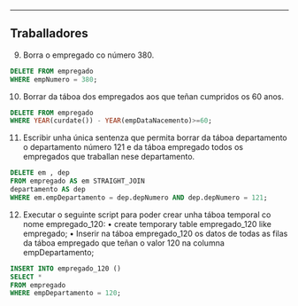 ________________________________________________________________________________________
Traballadores
------------------


9. Borra o empregado co número 380. 
```sql
DELETE FROM empregado 
WHERE empNumero = 380;

```



10. Borrar da táboa dos empregados aos que teñan cumpridos os 60 anos. 

```sql
DELETE FROM empregado 
WHERE YEAR(curdate()) - YEAR(empDataNacemento)>=60;
```




11. Escribir unha única sentenza que permita borrar da táboa departamento o departamento número 121 e da táboa empregado todos os empregados que traballan nese departamento. 
```sql
DELETE em , dep
FROM empregado AS em STRAIGHT_JOIN
departamento AS dep 
WHERE em.empDepartamento = dep.depNumero AND dep.depNumero = 121;
```



12. Executar o seguinte script para poder crear unha táboa temporal co nome empregado_120: • create temporary table empregado_120 like empregado; • Inserir na táboa empregado_120 os datos de todas as filas da táboa empregado que teñan o valor 120 na columna empDepartamento;
```sql
INSERT INTO empregado_120 () 
SELECT *
FROM empregado 
WHERE empDepartamento = 120;
```


